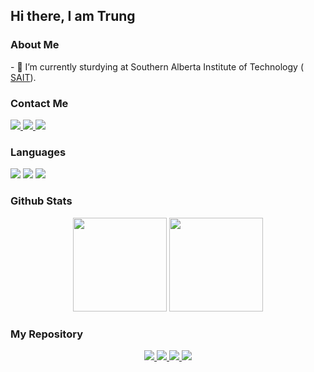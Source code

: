 <h2>Hi there, I am Trung</h2>
<h3>About Me</h3>
<p>
- 🔭 I’m currently sturdying at  Southern Alberta Institute of Technology ( <a href="https://www.sait.ca">SAIT</a>).
</p>
<h3>Contact Me</h3>
<a href="https://www.facebook.com/phan.thanhtrung.1409/" target="_blank">
  <img src ="https://img.shields.io/badge/Facebook-%231877F2.svg?style=for-the-badge&logo=Facebook&logoColor=white">
</a>
<a href="https://www.linkedin.com/in/trung-phan-9a588b226/" target="_blank">
  <img src ="https://img.shields.io/badge/linkedin-%230077B5.svg?style=for-the-badge&logo=linkedin&logoColor=white">
</a>
<a href="https://discordapp.com/users/335068281188777986" target="_blank">
  <img src ="https://img.shields.io/badge/Discord-%235865F2.svg?style=for-the-badge&logo=discord&logoColor=white">
</a>

<h3>Languages</h3>
<p>
 <img  src ="https://img.shields.io/badge/java-%23ED8B00.svg?style=for-the-badge&logo=java&logoColor=white"/>
  <img  src ="https://img.shields.io/badge/javascript-%23323330.svg?style=for-the-badge&logo=javascript&logoColor=%23F7DF1E"/>
  <img  src ="https://img.shields.io/badge/html5-%23E34F26.svg?style=for-the-badge&logo=html5&logoColor=white"/>           
</p>
<h3> Github Stats </h3>
<p align="center" >
<img  src="https://github-readme-stats.vercel.app/api?username=TrungPhan1409&theme=nightowl&show_icons=true"  height="150px" />
  <img  src="https://github-readme-stats.vercel.app/api/top-langs/?username=TrungPhan1409&layout=compact&theme=dark"  height="150px"/>
</p>
<h3>My Repository</h3>
<p align="center">
<a href="https://github.com/TrungPhan1409/Week3Lab_Calculators">
    <img src="https://github-readme-stats.vercel.app/api/pin/?username=TrungPhan1409&repo=Week3Lab_Calculators&theme=merko"/>
<a href="https://github.com/TrungPhan1409/Week4_Lab">
    <img src="https://github-readme-stats.vercel.app/api/pin/?username=TrungPhan1409&repo=Week4_Lab&theme=radical"/>
<a href="https://github.com/TrungPhan1409/Week5_lab">
    <img src="https://github-readme-stats.vercel.app/api/pin/?username=TrungPhan1409&repo=Week5_lab&theme=tokyonight"/>
<a href="https://github.com/TrungPhan1409/MusicBot">
    <img src="https://github-readme-stats.vercel.app/api/pin/?username=TrungPhan1409&repo=MusicBot&theme=synthwave"/>
</p>


